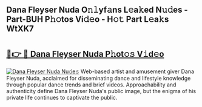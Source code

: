 ## Dana Fleyser Nuda O𝚗𝚕yf𝚊ns L𝚎a𝚔ed N𝚞𝚍es - Part-BUH P𝚑𝚘tos Vi𝚍𝚎o - H𝚘𝚝 Part L𝚎a𝚔s WtXK7

# <h2><a href="http://kf3u8cw.oniu.top/?m=Dana+Fleyser+Nuda">🔗👉 🔴 Dana Fleyser Nuda P𝚑ot𝚘𝚜 V𝚒d𝚎o</a></h2>

[![Dana Fleyser Nuda Nu𝚍e𝚜](https://i.imgur.com/0qMVB7G.gif)](http://kf3u8cw.oniu.top/?m=Dana+Fleyser+Nuda)
Web-based artist and amusement giver Dana Fleyser Nuda, acclaimed for disseminating dance and lifestyle knowledge through popular dance trends and brief videos. Approachability and authenticity define Dana Fleyser Nuda's public image, but the enigma of his private life continues to captivate the public.  
